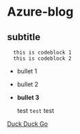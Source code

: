 # Azure-blog

## subtitle

      this is codeblock 1
      this is codeblock 2
      


* bullet 1
* bullet 2
* **bullet 3**

  test `test` test

[Duck Duck Go](https://duckduckgo.com)
